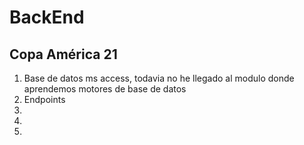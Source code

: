 # BackEnd

## Copa América 21

1. Base de datos ms access, todavia no he llegado al modulo donde aprendemos motores de base de datos
2. Endpoints
4. 
5. 
6. 
